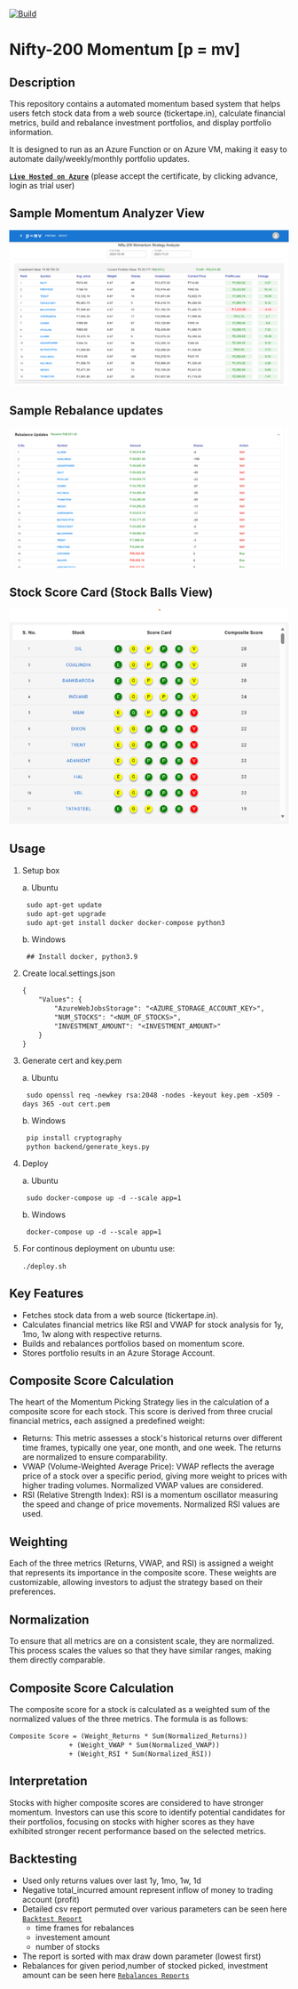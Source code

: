 [![Build](https://github.com/P0W/stock-strategies/actions/workflows/node.js.yml/badge.svg?branch=main)](https://github.com/P0W/stock-strategies/actions/workflows/node.js.yml)

# Nifty-200 Momentum  [p = mv] 

Description
-------------
This repository contains a automated momentum based system that helps users fetch stock data from a web source (tickertape.in), 
calculate financial metrics, build and rebalance investment portfolios, and display portfolio information. 

It is designed to run as an Azure Function or on Azure VM, making it easy to automate daily/weekly/monthly portfolio updates.

[**`Live Hosted on Azure`**](https://172.174.157.91) (please accept the certificate, by clicking advance, login as trial user)

Sample Momentum Analyzer View
-----------------------------

![**Sample Momentum Analyzer View**](resources/stock-strategies.png)

Sample Rebalance updates
------------------------

![**Sample Rebalance updates**](resources/stock-strategies_2.png)

Stock Score Card (Stock Balls View)
-----------------------------------
![**Sample Stock Balls**](resources/StockBalls.png)

Usage
-----

1. Setup box
    
    a. Ubuntu
   
        sudo apt-get update
        sudo apt-get upgrade
        sudo apt-get install docker docker-compose python3
   
    b. Windows
   
        ## Install docker, python3.9

2. Create local.settings.json
    ```
    {
        "Values": {
            "AzureWebJobsStorage": "<AZURE_STORAGE_ACCOUNT_KEY>",
            "NUM_STOCKS": "<NUM_OF_STOCKS>",
            "INVESTMENT_AMOUNT": "<INVESTMENT_AMOUNT>"
        }
    }
    ```
    
3. Generate cert and key.pem
   
    a. Ubuntu
   
        sudo openssl req -newkey rsa:2048 -nodes -keyout key.pem -x509 -days 365 -out cert.pem
    b. Windows
   
        pip install cryptography
        python backend/generate_keys.py
5. Deploy
   
    a. Ubuntu

        sudo docker-compose up -d --scale app=1
   b. Windows

        docker-compose up -d --scale app=1 

6. For continous deployment on ubuntu use:

   ```./deploy.sh```


Key Features
-------------
* Fetches stock data from a web source (tickertape.in).
* Calculates financial metrics like RSI and VWAP for stock analysis for 1y, 1mo, 1w along with respective returns.
* Builds and rebalances portfolios based on momentum score.
* Stores portfolio results in an Azure Storage Account.

Composite Score Calculation
----------------------------
The heart of the Momentum Picking Strategy lies in the calculation of a composite score for each stock. This score is derived from three crucial financial metrics, each assigned a predefined weight:

* Returns: This metric assesses a stock's historical returns over different time frames, typically one year, one month, and one week. The returns are normalized to ensure comparability.
* VWAP (Volume-Weighted Average Price): VWAP reflects the average price of a stock over a specific period, giving more weight to prices with higher trading volumes. Normalized VWAP values are considered.
* RSI (Relative Strength Index): RSI is a momentum oscillator measuring the speed and change of price movements. Normalized RSI values are used.

Weighting
---------
Each of the three metrics (Returns, VWAP, and RSI) is assigned a weight that represents its importance in the composite score. These weights are customizable, allowing investors to adjust the strategy based on their preferences.

Normalization
--------------
To ensure that all metrics are on a consistent scale, they are normalized. This process scales the values so that they have similar ranges, making them directly comparable.

Composite Score Calculation
----------------------------
The composite score for a stock is calculated as a weighted sum of the normalized values of the three metrics. The formula is as follows:
```
Composite Score = (Weight_Returns * Sum(Normalized_Returns))
               + (Weight_VWAP * Sum(Normalized_VWAP))
               + (Weight_RSI * Sum(Normalized_RSI))
```

Interpretation
--------------
Stocks with higher composite scores are considered to have stronger momentum. Investors can use this score to identify potential candidates for their portfolios, focusing on stocks with higher scores as they have exhibited stronger recent performance based on the selected metrics.

Backtesting
------------
* Used only returns values over last 1y, 1mo, 1w, 1d
* Negative total_incurred amount represent inflow of money to trading account (profit)
* Detailed csv report permuted over various parameters can be seen here [``Backtest Report``](https://github.com/P0W/stock-strategies/blob/main/backtest/output.csv)
  - time frames for rebalances
  - investement amount
  - number of stocks
* The report is sorted with max draw down parameter (lowest first)
* Rebalances for given period,number of stocked picked, investment amount can be seen here [``Rebalances Reports``](https://github.com/P0W/stock-strategies/blob/main/backtest/temp)

